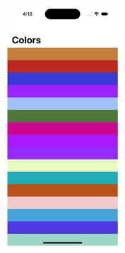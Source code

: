 [<img src="RandomColors/Assets.xcassets/SC-1.imageset/SC-1.png" width="250"/>](RandomColors/Assets.xcassets/SC-1.imageset/SC-1.png)

